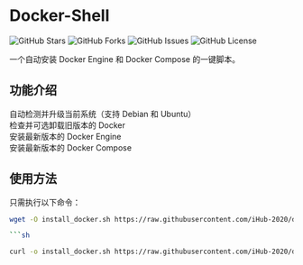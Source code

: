 # Docker-Shell

![GitHub Stars](https://img.shields.io/github/stars/iHub-2020/docker-shell?style=social)
![GitHub Forks](https://img.shields.io/github/forks/iHub-2020/docker-shell?style=social)
![GitHub Issues](https://img.shields.io/github/issues/iHub-2020/docker-shell)
![GitHub License](https://img.shields.io/github/license/iHub-2020/docker-shell)

一个自动安装 Docker Engine 和 Docker Compose 的一键脚本。

## 功能介绍

自动检测并升级当前系统（支持 Debian 和 Ubuntu）  
检查并可选卸载旧版本的 Docker  
安装最新版本的 Docker Engine  
安装最新版本的 Docker Compose  

## 使用方法

只需执行以下命令：

```sh
wget -O install_docker.sh https://raw.githubusercontent.com/iHub-2020/docker-shell/main/install_docker.sh && chmod +x install_docker.sh && ./install_docker.sh

```sh

curl -o install_docker.sh https://raw.githubusercontent.com/iHub-2020/docker-shell/main/install_docker.sh && chmod +x install_docker.sh && ./install_docker.sh
